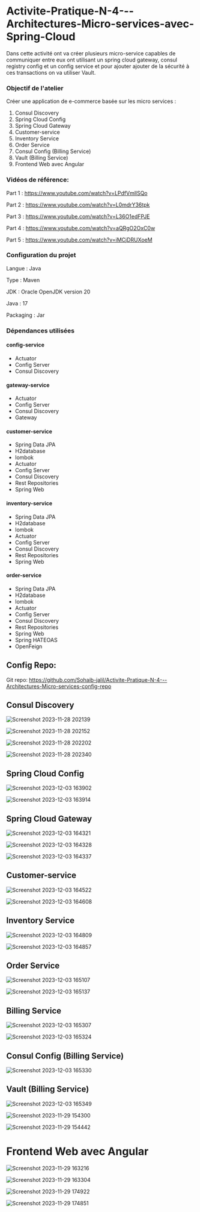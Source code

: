 # Activite-Pratique-N-4---Architectures-Micro-services-avec-Spring-Cloud

Dans cette activité ont va créer plusieurs micro-service capables de communiquer entre eux ont utilisant un spring cloud gateway, consul registry config et un config service et pour ajouter ajouter de la sécurité à ces transactions on va utiliser Vault.

### Objectif de l'atelier ###
Créer une application de e-commerce basée sur les micro services :
1. Consul Discovery
2. Spring Cloud Config
3. Spring Cloud Gateway
4. Customer-service
5. Inventory Service
6. Order Service
7. Consul Config (Billing Service)
8. Vault (Billing Service)
9. Frontend Web avec Angular

### Vidéos de référence: ###
Part 1 : https://www.youtube.com/watch?v=LPdfVmllSQo

Part 2 : https://www.youtube.com/watch?v=L0mdrY36tpk

Part 3 : https://www.youtube.com/watch?v=L36O1edFPJE

Part 4 : https://www.youtube.com/watch?v=aQRgO2OxC0w

Part 5 : https://www.youtube.com/watch?v=iMCjDRUXoeM

### Configuration du projet ###

Langue : Java

Type : Maven

JDK : Oracle OpenJDK version 20

Java : 17

Packaging : Jar

### Dépendances utilisées ###

#### config-service ####
- Actuator
- Config Server
- Consul Discovery

#### gateway-service ####
- Actuator
- Config Server
- Consul Discovery
- Gateway

#### customer-service ####
- Spring Data JPA
- H2database
- lombok
- Actuator
- Config Server
- Consul Discovery
- Rest Repositories
- Spring Web

#### inventory-service ####
- Spring Data JPA
- H2database
- lombok
- Actuator
- Config Server
- Consul Discovery
- Rest Repositories
- Spring Web

#### order-service ####
- Spring Data JPA
- H2database
- lombok
- Actuator
- Config Server
- Consul Discovery
- Rest Repositories
- Spring Web
- Spring HATEOAS
- OpenFeign

## Config Repo:
Git repo: https://github.com/Sohaib-jalil/Activite-Pratique-N-4---Architectures-Micro-services-config-repo

## Consul Discovery
![Screenshot 2023-11-28 202139](https://github.com/Sohaib-jalil/Activite-Pratique-N-4---Architectures-Micro-services-avec-Spring-Cloud/assets/92445933/eebf4e24-a60d-4b82-a021-63552d9e7759)

![Screenshot 2023-11-28 202152](https://github.com/Sohaib-jalil/Activite-Pratique-N-4---Architectures-Micro-services-avec-Spring-Cloud/assets/92445933/e182f916-1089-4bc0-8ce4-59c1b11e6b98)

![Screenshot 2023-11-28 202202](https://github.com/Sohaib-jalil/Activite-Pratique-N-4---Architectures-Micro-services-avec-Spring-Cloud/assets/92445933/eae435f0-c9a6-493e-9f38-5467e0a3a48e)

![Screenshot 2023-11-28 202340](https://github.com/Sohaib-jalil/Activite-Pratique-N-4---Architectures-Micro-services-avec-Spring-Cloud/assets/92445933/095804f0-bd6f-42a4-96ce-4d79b2fb75b8)

## Spring Cloud Config
![Screenshot 2023-12-03 163902](https://github.com/Sohaib-jalil/Activite-Pratique-N-4---Architectures-Micro-services-avec-Spring-Cloud/assets/92445933/e20cde98-7b7e-4f9c-94d4-4dbc447c9625)

![Screenshot 2023-12-03 163914](https://github.com/Sohaib-jalil/Activite-Pratique-N-4---Architectures-Micro-services-avec-Spring-Cloud/assets/92445933/91d3ccfe-3179-4b47-a025-a1a7d2850734)

## Spring Cloud Gateway
![Screenshot 2023-12-03 164321](https://github.com/Sohaib-jalil/Activite-Pratique-N-4---Architectures-Micro-services-avec-Spring-Cloud/assets/92445933/7610bb18-a2b7-4313-8bde-a3969391ab64)

![Screenshot 2023-12-03 164328](https://github.com/Sohaib-jalil/Activite-Pratique-N-4---Architectures-Micro-services-avec-Spring-Cloud/assets/92445933/7adf864f-b2c0-4e0e-9792-061d4c4be9b7)

![Screenshot 2023-12-03 164337](https://github.com/Sohaib-jalil/Activite-Pratique-N-4---Architectures-Micro-services-avec-Spring-Cloud/assets/92445933/b123fd4b-89c8-4b12-9559-00321f521ed3)

## Customer-service

![Screenshot 2023-12-03 164522](https://github.com/Sohaib-jalil/Activite-Pratique-N-4---Architectures-Micro-services-avec-Spring-Cloud/assets/92445933/e084d457-8adb-4b74-89e1-505d2df37dcc)

![Screenshot 2023-12-03 164608](https://github.com/Sohaib-jalil/Activite-Pratique-N-4---Architectures-Micro-services-avec-Spring-Cloud/assets/92445933/d49c9a26-9937-44c5-8529-b789a717b826)

## Inventory Service
![Screenshot 2023-12-03 164809](https://github.com/Sohaib-jalil/Activite-Pratique-N-4---Architectures-Micro-services-avec-Spring-Cloud/assets/92445933/f4193c5b-5b83-4f61-99e7-4777a3227803)

![Screenshot 2023-12-03 164857](https://github.com/Sohaib-jalil/Activite-Pratique-N-4---Architectures-Micro-services-avec-Spring-Cloud/assets/92445933/aff685ea-3978-47d4-a65e-0dc162f5defd)

## Order Service
![Screenshot 2023-12-03 165107](https://github.com/Sohaib-jalil/Activite-Pratique-N-4---Architectures-Micro-services-avec-Spring-Cloud/assets/92445933/0142b021-ad88-4646-8c43-ca2986c67644)

![Screenshot 2023-12-03 165137](https://github.com/Sohaib-jalil/Activite-Pratique-N-4---Architectures-Micro-services-avec-Spring-Cloud/assets/92445933/74a07bf5-e5f0-44bf-ba82-e3240d57ada5)

## Billing Service
![Screenshot 2023-12-03 165307](https://github.com/Sohaib-jalil/Activite-Pratique-N-4---Architectures-Micro-services-avec-Spring-Cloud/assets/92445933/b3592b22-345a-4be6-96f5-3cbf4a0e0109)

![Screenshot 2023-12-03 165324](https://github.com/Sohaib-jalil/Activite-Pratique-N-4---Architectures-Micro-services-avec-Spring-Cloud/assets/92445933/1850a966-9337-4800-8d84-e73ab76759ec)

## Consul Config (Billing Service)
![Screenshot 2023-12-03 165330](https://github.com/Sohaib-jalil/Activite-Pratique-N-4---Architectures-Micro-services-avec-Spring-Cloud/assets/92445933/e189268a-34cc-4868-a910-1ca802e7f2bd)

## Vault (Billing Service)
![Screenshot 2023-12-03 165349](https://github.com/Sohaib-jalil/Activite-Pratique-N-4---Architectures-Micro-services-avec-Spring-Cloud/assets/92445933/059c9e26-7bc7-4d9c-95ef-eca2a5d9ac73)

![Screenshot 2023-11-29 154300](https://github.com/Sohaib-jalil/Activite-Pratique-N-4---Architectures-Micro-services-avec-Spring-Cloud/assets/92445933/e441e015-6038-4a00-bcb3-4b3ff1063a70)

![Screenshot 2023-11-29 154442](https://github.com/Sohaib-jalil/Activite-Pratique-N-4---Architectures-Micro-services-avec-Spring-Cloud/assets/92445933/ac6e060f-61d1-40a8-a9b7-fce3aef5ec1a)



# Frontend Web avec Angular

![Screenshot 2023-11-29 163216](https://github.com/Sohaib-jalil/Activite-Pratique-N-4---Architectures-Micro-services-avec-Spring-Cloud/assets/92445933/9476040f-5efc-4a07-a036-bdf9b32a0ee8)

![Screenshot 2023-11-29 163304](https://github.com/Sohaib-jalil/Activite-Pratique-N-4---Architectures-Micro-services-avec-Spring-Cloud/assets/92445933/f737c945-cfe9-49df-9798-ffed3a12f4c0)

![Screenshot 2023-11-29 174922](https://github.com/Sohaib-jalil/Activite-Pratique-N-4---Architectures-Micro-services-avec-Spring-Cloud/assets/92445933/5652196e-6249-4751-8f84-e4e4c05a0241)

![Screenshot 2023-11-29 174851](https://github.com/Sohaib-jalil/Activite-Pratique-N-4---Architectures-Micro-services-avec-Spring-Cloud/assets/92445933/124d31b9-84d9-4898-8810-cdaaa7a0cc56)

